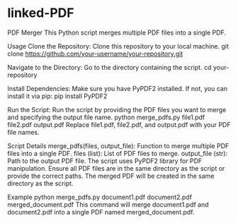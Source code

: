 # linked-PDF

PDF Merger
This Python script merges multiple PDF files into a single PDF.

Usage
Clone the Repository: Clone this repository to your local machine.
git clone https://github.com/your-username/your-repository.git

Navigate to the Directory: Go to the directory containing the script.
cd your-repository

Install Dependencies: Make sure you have PyPDF2 installed. If not, you can install it via pip:
pip install PyPDF2

Run the Script: Run the script by providing the PDF files you want to merge and specifying the output file name.
python merge_pdfs.py file1.pdf file2.pdf output.pdf
Replace file1.pdf, file2.pdf, and output.pdf with your PDF file names.

Script Details
merge_pdfs(files, output_file): Function to merge multiple PDF files into a single PDF.
files (list): List of PDF files to merge.
output_file (str): Path to the output PDF file.
The script uses PyPDF2 library for PDF manipulation.
Ensure all PDF files are in the same directory as the script or provide the correct paths.
The merged PDF will be created in the same directory as the script.

Example
python merge_pdfs.py document1.pdf document2.pdf merged_document.pdf
This command will merge document1.pdf and document2.pdf into a single PDF named merged_document.pdf.
